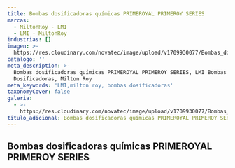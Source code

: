 ```yaml
---
title: Bombas dosificadoras químicas PRIMEROYAL PRIMEROY SERIES
marcas:
  - MiltonRoy - LMI
  - LMI - MiltonRoy
industrias: []
imagen: >-
  https://res.cloudinary.com/novatec/image/upload/v1709930077/Bombas_dosificadoras_qu%C3%ADmicas_PRIMEROYAL_PRIMEROY_SERIES_lskwlm.png
catalogo: ''
meta_description: >-
  Bombas dosificadoras químicas PRIMEROYAL PRIMEROY SERIES, LMI Bombas
  Dosificadoras, Milton Roy
meta_keywords: 'LMI,milton roy, bombas dosificadoras'
taxonomyCover: false
galeria:
  - >-
    https://res.cloudinary.com/novatec/image/upload/v1709930077/Bombas_dosificadoras_qu%C3%ADmicas_PRIMEROYAL_PRIMEROY_SERIES_lskwlm.png
titulo_adicional: Bombas dosificadoras químicas PRIMEROYAL PRIMEROY SERIES
---
```


## **Bombas dosificadoras químicas PRIMEROYAL PRIMEROY SERIES**
